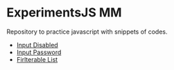# ExperimentsJS MM

Repository to practice javascript with snippets of codes.

- [Input Disabled](https://matheusmazeto.github.io/ExperimentsJS/input-disabled/index.html)
- [Input Password](https://matheusmazeto.github.io/ExperimentsJS/input-password/index.html)
- [Firlterable List](https://matheusmazeto.github.io/ExperimentsJS/filterable-list/index.html)
